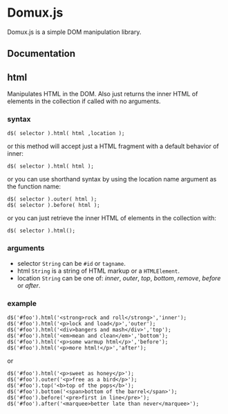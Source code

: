 # Domux.js

Domux.js is a simple DOM manipulation library.

## Documentation

html
----

Manipulates HTML in the DOM. Also just returns the inner HTML of elements in the collection if called with no arguments.

### syntax ###

	d$( selector ).html( html ,location );

or this method will accept just a HTML fragment with a default behavior of inner:

	d$( selector ).html( html );

or you can use shorthand syntax by using the location name argument as the function name:

	d$( selector ).outer( html );
	d$( selector ).before( html );

or you can just retrieve the inner HTML of elements in the collection with:

	d$( selector ).html();

### arguments ###

- selector `String` can be `#id` or `tagname`.
- html `String` is a string of HTML markup or a `HTMLElement`.
- location `String` can be one of: _inner_, _outer_, _top_, _bottom_, _remove_, _before_ or _after_.

### example ###

	d$('#foo').html('<strong>rock and roll</strong>','inner');
	d$('#foo').html('<p>lock and load</p>','outer');
	d$('#foo').html('<div>bangers and mash</div>','top');
	d$('#foo').html('<em>mean and clean</em>','bottom');
	d$('#foo').html('<p>some warmup html</p>','before');
	d$('#foo').html('<p>more html!</p>','after');

or

	d$('#foo').html('<p>sweet as honey</p>');
	d$('#foo').outer('<p>free as a bird</p>');
	d$('#foo').top('<b>top of the pops</b>');
	d$('#foo').bottom('<span>bottom of the barrel</span>');
	d$('#foo').before('<pre>first in line</pre>');
	d$('#foo').after('<marquee>better late than never</marquee>');